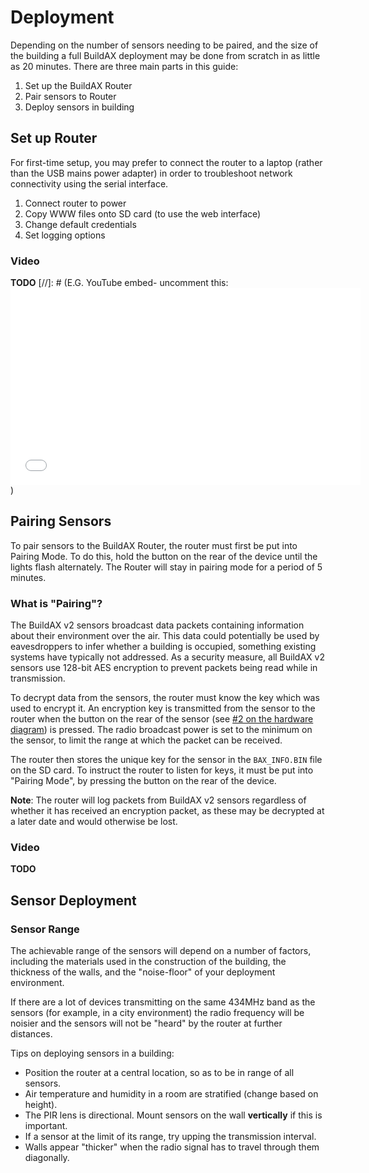 # Deployment

Depending on the number of sensors needing to be paired, and the size of the
building a full BuildAX deployment may be done from scratch in as little as 
20 minutes. There are three main parts in this guide:

 1. Set up the BuildAX Router
 2. Pair sensors to Router
 3. Deploy sensors in building 

## Set up Router

For first-time setup, you may prefer to connect the router to a laptop (rather
than the USB mains power adapter) in order to troubleshoot network connectivity
using the serial interface.

 1. Connect router to power
 2. Copy WWW files onto SD card (to use the web interface)
 3. Change default credentials
 4. Set logging options

### Video

**TODO**
[//]: # (E.G. YouTube embed- uncomment this: <iframe width="560" height="315" src="//www.youtube.com/embed/dZBaF6EE0Cc?list=PLC1bL6IftT9kwxpbkzuopRKJINkxbGQ46" frameborder="0" allowfullscreen></iframe>)


## Pairing Sensors

To pair sensors to the BuildAX Router, the router must first be put into 
Pairing Mode. To do this, hold the button on the rear of the device until the 
lights flash alternately. The Router will stay in pairing mode for a period of
5 minutes.

### What is "Pairing"?

The BuildAX v2 sensors broadcast data packets containing information about 
their environment over the air. This data could potentially be used by
eavesdroppers to infer whether a building is occupied, something existing 
systems have typically not addressed. As a security measure, all BuildAX v2 
sensors use 128-bit AES encryption to prevent packets being read while in 
transmission.

To decrypt data from the sensors, the router must know the key which was used
to encrypt it. An encryption key is transmitted from the sensor to the router 
when the button on the rear of the sensor (see [#2 on the hardware diagram](hardware.md#rear)) 
is pressed. The radio broadcast power is set to the minimum on the sensor, to
limit the range at which the packet can be received. 

The router then stores the unique key for the sensor in the `BAX_INFO.BIN` 
file on the SD card. To instruct the router to listen for keys, it must be put
into "Pairing Mode", by pressing the button on the rear of the device.

__Note__: The router will log packets from BuildAX v2 sensors regardless of 
whether it has received an encryption packet, as these may be decrypted at a 
later date and would otherwise be lost. 

### Video

**TODO**

## Sensor Deployment

### Sensor Range

The achievable range of the sensors will depend on a number of factors,
including the materials used in the construction of the building, the thickness
of the walls, and the "noise-floor" of your deployment environment. 

If there are a lot of devices transmitting on the same 434MHz band as the 
sensors (for example, in a city environment) the radio frequency will be 
noisier and the sensors will not be "heard" by the router at further distances.

Tips on deploying sensors in a building:

 * Position the router at a central location, so as to be in range of all sensors.
 * Air temperature and humidity in a room are stratified (change based on height). 
 * The PIR lens is directional. Mount sensors on the wall **vertically** if this is important.
 * If a sensor at the limit of its range, try upping the transmission interval.
 * Walls appear "thicker" when the radio signal has to travel through them diagonally.


